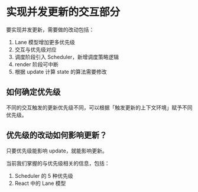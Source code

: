 # 实现并发更新的交互部分

要实现并发更新，需要做的改动包括：

1. Lane 模型增加更多优先级
1. 交互与优先级对应
1. 调度阶段引入 Scheduler，新增调度策略逻辑
1. render 阶段可中断
1. 根据 update 计算 state 的算法需要修改

## 如何确定优先级

不同的交互触发的更新优先级不同，可以根据「触发更新的上下文环境」赋予不同优先级。

## 优先级的改动如何影响更新？

只要优先级能影响 update，就能影响更新。

当前我们掌握的与优先级相关的信息，包括：

1. Scheduler 的 5 种优先级
1. React 中的 Lane 模型
